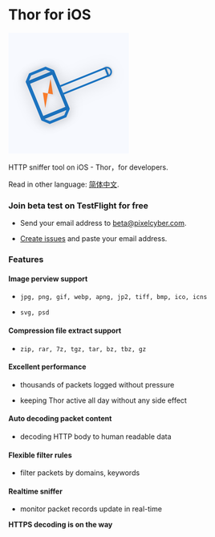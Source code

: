 # Thor for iOS

![](thor_logo.png)

HTTP sniffer tool on iOS - Thor，for developers.

<!-- [Download from App store](https://itunes.apple.com/us/app/thor-pro/id1210562295?mt=8) -->

Read in other language: [简体中文](README.zh-cn.md).


### Join beta test on TestFlight for free

* Send your email address to beta@pixelcyber.com.

* [Create issues](https://github.com/PixelCyber/Thor/issues/new) and paste your email address.


### Features

#### Image perview support

* `jpg, png, gif, webp, apng, jp2, tiff, bmp, ico, icns`

* `svg, psd`


#### Compression file extract support

* `zip, rar, 7z, tgz, tar, bz, tbz, gz`


#### Excellent performance

* thousands of packets logged without pressure

* keeping Thor active all day without any side effect


#### Auto decoding packet content

* decoding HTTP body to human readable data


#### Flexible filter rules

* filter packets by domains, keywords


#### Realtime sniffer

* monitor packet records update in real-time


**HTTPS decoding is on the way**